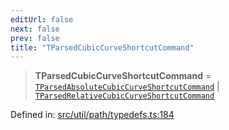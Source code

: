 ```yaml
---
editUrl: false
next: false
prev: false
title: "TParsedCubicCurveShortcutCommand"
---
```


> **TParsedCubicCurveShortcutCommand** = [`TParsedAbsoluteCubicCurveShortcutCommand`](/api/type-aliases/tparsedabsolutecubiccurveshortcutcommand/) \| [`TParsedRelativeCubicCurveShortcutCommand`](/api/type-aliases/tparsedrelativecubiccurveshortcutcommand/)

Defined in: [src/util/path/typedefs.ts:184](https://github.com/fabricjs/fabric.js/blob/9a792f4b7b8031f02ec7ea4ce8c99f810e45cfec/src/util/path/typedefs.ts#L184)

